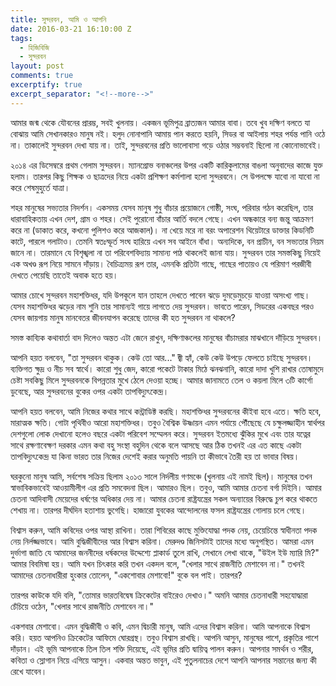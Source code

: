 ```yaml
---
title: সুন্দরবন, আমি ও আপনি
date: 2016-03-21 16:10:00 Z
tags:
  - হিজিবিজি
  - সুন্দরবন
layout: post
comments: true
excerptify: true
excerpt_separator: "<!--more-->"
---
```


আমার জন্ম থেকে যৌবনের প্রারম্ভ, সবই খুলনায়। একজন ভূমিপুত্র ব্রাত্যজন আমার বাবা। তবে খুব দক্ষিণ বলতে যা বোঝায় আমি সেখানকারও মানুষ নই। হলুদ নোনাপানি আমায় পান করতে হয়নি, সিডর বা আইলায় শহর পর্যন্ত পানি ওঠে না। তাকালেই সুন্দরবন দেখা যায় না। তাই, সুন্দরবনের প্রতি ভালোবাসা গড়ে ওঠার সম্ভবনাই ছিলো না কোনোভাবেই।

২০১৪ এর ডিসেম্বরে প্রথম গেলাম সুন্দরবন। ম্যানগ্রোভ বনাঞ্চলের উপর একটি কারিকুলামের বাঙলা অনুবাদের কাজে যুক্ত হলাম। তারপর কিছু শিক্ষক ও ছাত্রদের নিয়ে একটা প্রশিক্ষণ কর্মশালা হলো সুন্দরবনে। সে উপলক্ষে যাবো না যাবো না করে শেষমুহুর্তে যাত্রা।

শহর মানুষের সভ্যতার নিদর্শন। একসময় যেসব মানুষ শুধু বাঁচার প্রয়োজনে গোষ্ঠী, সংঘ, পরিবার গঠন করেছিল, তার ধারাবাহিকতায় এখন দেশ, গ্রাম ও শহর। সেই পুরোনো বাঁচার আর্তি বদলে গেছে। এখন অন্ধকারে বন্য জন্তু আক্রমণ করে না ‌(ডাকাত করে, কখনো পুলিশও করে আজকাল)। না খেয়ে মরে না বরং অপারেশন থিয়েটারে ডাক্তার কিডনিটি কাটে, পারলে গলাটাও। তেমনি স্বতঃস্ফূর্ত সংঘ হারিয়ে এখন সব আইনে বাঁধা। অন্যদিকে, বন প্রাচীন, বন সভ্যতার নিয়ম জানে না। তারমানে যে বিশৃঙ্খলা না তা পরিবেশবিদ্যায় সামান্য পাঠ থাকলেই জানা যায়। সুন্দরবন তার সমস্তকিছু নিয়েই এক অখণ্ড রূপ নিয়ে সামনে দাঁড়ায়। বৈচিত্র্যময় রূপ তার, এমনকি প্রতিটা গাছে, গাছের পাতায়ও যে পরিমাণ পরজীবী দেখতে পেয়েছি তাতেই অবাক হতে হয়।

<!--more-->

আমার চোখে সুন্দরবন মহাশক্তিধর, যদি উপকূলে যান তাহলে দেখতে পাবেন ঝড়ে দুমড়েমুচড়ে যাওয়া অসংখ্য গাছ। যেসব মহাশক্তিধর ঝড়ের নাম শুনি তার সামান্যই গায়ে লাগতে দেয় সুন্দরবন। ভাবতে পারেন, সিডরের একবছর পরও যেসব জায়গায় মানুষ মানবেতর জীবনযাপন করেছে তাদের কী হত সুন্দরবন না থাকলে?

সমস্ত কাব্যিক কথাবার্তা বাদ দিলেও অন্তত এটা জেনে রাখুন, দক্ষিণাঞ্চলের মানুষের বাঁচামরার মাঝখানে দাঁড়িয়ে সুন্দরবন।

আপনি হয়ত বলবেন, "তা সুন্দরবন থাকুক। কেউ তো আর..." জ্বী হ্যাঁ, কেউ কেউ উপড়ে ফেলতে চাইছে সুন্দরবন। ব্যক্তিগত ক্ষুদ্র ও নীচ সব স্বার্থে। কারো শুধু জেদ, কারো পকেটে টাকার মিঠে ঝনঝনানি, কারো দাদা খুশি রাখার তোষামুদে চেষ্টা সবকিছু মিলে সুন্দরবনকে বিপন্নতার মুখে ঠেলে দেওয়া হচ্ছে। আমার জানামতে তেল ও কয়লা মিলে ৩টি কার্গো ডুবেছে, আর সুন্দরবনের বুকের ওপর একটা তাপবিদ্যুৎকেন্দ্র।

আপনি হয়ত বলবেন, আমি নিজের কথার সাথে কন্ট্রাডিক্ট করছি। মহাশক্তিধর সুন্দরবনের কীইবা হবে এতে। ক্ষতি হবে, মারাত্মক ক্ষতি। গোটা পৃথিবীও আরো মহাশক্তিধর। তবুও বৈশ্বিক উষ্ণায়ন এমন পর্যায়ে পৌঁছেছে যে চক্ষুলজ্জাহীন স্বার্থপর দেশগুলো লোক দেখানো হলেও বছরে একটা পরিবেশ সম্মেলন করে। সুন্দরবন ইতমধ্যে ঝুঁকির মুখে এবং তার যত্নের সাথে রক্ষণাবেক্ষণ দরকার এমন কথা বহু সংস্থা বহুদিন থেকে বলে আসছে আর ঠিক তখনই এর এত কাছে একটা তাপবিদ্যুৎকেন্দ্র যা কিনা ভারত তার নিজের দেশেই করার অনুমতি পায়নি তা কীভাবে তৈরী হয় তা ভাবার বিষয়।

ঘরকুনো মানুষ আমি, সর্বশেষ সক্রিয় ছিলাম ২০১৩ সালে নির্দলীয় গণমঞ্চে (খুলনায় এই নামই ছিল)। মানুষের তখন স্বাভাবিকভাবেই আওয়ামীলীগ এর প্রতি সমবেদনা ছিল। আমারও ছিল। তবুও, আমি আমার চেতনা বর্গা দিইনি। আমার চেতনা আদিবাসী মেয়েদের ধর্ষণের অধিকার দেয় না। আমার চেতনা রাষ্ট্রযন্ত্রের সকল অন্যায়ের বিরুদ্ধে চুপ করে থাকতে শেখায় না। তারপর দীর্ঘদিন হতাশায় ভুগেছি। হাজারো যুবকের আন্দোলনের ফসল রাষ্ট্রযন্ত্রের গোলায় চলে গেছে।

বিশ্বাস করুন, আমি কবিদের ওপর আস্থা রাখিনা। তারা শিবিরের কাছে মুক্তিযোদ্ধা পদক নেয়, চেয়েচিন্তে স্বাধীনতা পদক নেয় নির্লজ্জভাবে। আমি বুদ্ধিজীবীদের আর বিশ্বাস করিনা। মেরুদণ্ড জিনিসটাই তাদের মধ্যে অনুপস্থিত। আমরা এমন দুর্ভাগা জাতি যে আমাদের জননীদের ধর্ষকদের উদ্দেশ্যে প্লাকার্ড তুলে রাখি, সেখানে লেখা থাকে, "উইল ইউ ম্যারি মি?" আমার বিবমিষা হয়। আমি যখন চিৎকার করি তখন একদল বলে, "খেলার সাথে রাজনীতি মেশাবেন না।" তখনই আমাদের চেতনাধারীরা হুংকার তোলেন, "একশোবার মেশাবো!" বুকে বল পাই। তারপর?

তারপর কাউকে যদি বলি, "তোমার ভারতবিদ্বেষ ক্রিকেটের বাইরেও দেখাও।" অমনি আমার চেতনাধারী সহযোদ্ধারা চেঁচিয়ে ওঠেন, "খেলার সাথে রাজনীতি মেশাবেন না।"

একশবার মেশাবো।
এমন বুদ্ধিজীবী ও কবি, এমন দ্বিচারী মানুষ, আমি এদের বিশ্বাস করিনা।
আমি আপনাকে বিশ্বাস করি। হয়ত আপনিও ক্রিকেটের আফিমে ঘোরগ্রস্থ। তবুও বিশ্বাস রাখছি। আপনি আসুন, মানুষের পাশে, প্রকৃতির পাশে দাঁড়ান। এই ভূমি আপনাকে তিল তিল শক্তি দিয়েছে, এই ভূমির প্রতি দ্বায়িত্ব পালন করুন। আপনার সমর্থন ও শরীর, কবিতা ও স্লোগান নিয়ে এগিয়ে আসুন। একবার অন্তত ভাবুন, এই পুতুলনাচের দেশে আপনি আপনার সন্তানের জন্য কী রেখে যাবেন।
